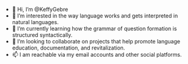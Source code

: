 - 👋 Hi, I’m @KeffyGebre
- 👀 I’m interested in the way language works and gets interpreted in natural languages.
- 🌱 I’m currently learning how the grammar of question formation is structured syntactically.
- 💞️ I’m looking to collaborate on projects that help promote language education, documentation, and revitalization.
- 📫 I am reachable via my email accounts and other social platforms.

<!---
KeffyGebre/KeffyGebre is a ✨ special ✨ repository because its `README.md` (this file) appears on your GitHub profile.
You can click the Preview link to take a look at your changes.
--->
